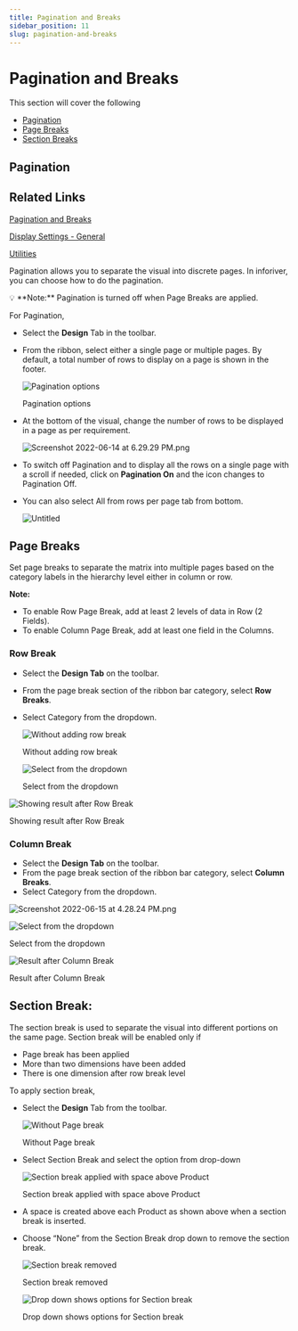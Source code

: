 ```yaml
---
title: Pagination and Breaks
sidebar_position: 11
slug: pagination-and-breaks
---
```

# Pagination and Breaks

This section will cover the following

- [Pagination](https://www.notion.so/Pagination-and-Breaks-afe1b0fc179c4e4d983f95b2a52c34f6)
- [Page Breaks](https://www.notion.so/Pagination-and-Breaks-afe1b0fc179c4e4d983f95b2a52c34f6)
- [Section Breaks](https://www.notion.so/Pagination-and-Breaks-afe1b0fc179c4e4d983f95b2a52c34f6)

## **Pagination**

## Related Links

[Pagination and Breaks](https://www.notion.so/Pagination-and-Breaks-afe1b0fc179c4e4d983f95b2a52c34f6)

[Display Settings - General](https://www.notion.so/Display-Settings-General-b182c541541a44aa8720a734b3dc9c45)

[Utilities](https://www.notion.so/Utilities-b89462aaff2b42f3a49e986b985dd005)

Pagination allows you to separate the visual into discrete pages. In inforiver, you can choose how to do the pagination.

<aside>
💡 **Note:** Pagination is turned off when Page Breaks are applied.

</aside>

For Pagination,

- Select the **Design** Tab in the toolbar.
- From the ribbon, select either a single page or multiple pages. By default, a total number of rows to display on a page is shown in the footer.
    
    ![Pagination options](/img/Setting/Pagination/pagination1.png)

    Pagination options
    
- At the bottom of the visual, change the number of rows to be displayed in a page as per requirement.
    
    ![Screenshot 2022-06-14 at 6.29.29 PM.png](/img/Setting/Pagination/pagination2.png)
    
- To switch off Pagination and to display all the rows on a single page with a scroll if needed, click on **Pagination On** and the icon changes to Pagination Off.
- You can also select All from rows per page tab from bottom.
    
    ![Untitled](/img/Setting/Pagination/pagination3.png)

## Page Breaks

Set page breaks to separate the matrix into multiple pages based on the category labels in the hierarchy level either in column or row.

**Note:**

- To enable Row Page Break, add at least 2 levels of data in Row (2 Fields).
- To enable Column Page Break, add at least one field in the Columns.

### **Row Break**

- Select the **Design Tab** on the toolbar.
- From the page break section of the ribbon bar category, select **Row Breaks**.
- Select Category from the dropdown.
    
    ![Without adding row break](/img/Setting/Pagination/pagination4.png)

    Without adding row break
    
    ![Select from the dropdown](/img/Setting/Pagination/pagination5.png)
    
    Select from the dropdown
    

![Showing result after Row Break](/img/Setting/Pagination/pagination6.png)

Showing result after Row Break

### Column Break

- Select the **Design Tab** on the toolbar.
- From the page break section of the ribbon bar category, select **Column Breaks**.
- Select Category from the dropdown.

![Screenshot 2022-06-15 at 4.28.24 PM.png](/img/Setting/Pagination/pagination7.png)

![Select from the dropdown](/img/Setting/Pagination/pagination8.png)

Select from the dropdown

![Result after Column Break](/img/Setting/Pagination/pagination9.png)

Result after Column Break

## **Section Break:**

The section break is used to separate the visual into different portions on the same page. Section break will be enabled only if

- Page break has been applied
- More than two dimensions have been added
- There is one dimension after row break level

To apply section break,

- Select the **Design** Tab from the toolbar.
    
    ![Without Page break](/img/Setting/Pagination/pagination10.png)

    Without Page break
    
- Select Section Break and select the option from drop-down
    
    ![Section break applied with space above Product](/img/Setting/Pagination/pagination11.png)
    
    Section break applied with space above Product
    
- A space is created above each Product as shown above when a section break is inserted.
- Choose “None” from the  Section Break drop down to remove the section break.
    
    ![Section break removed](/img/Setting/Pagination/pagination11.png)

    Section break removed
    
    ![Drop down shows options for Section break](/img/Setting/Pagination/pagination12.png)
    
    Drop down shows options for Section break